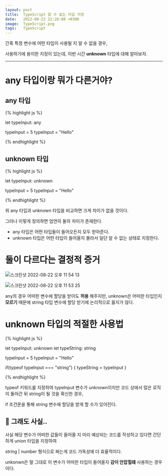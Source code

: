 ```yaml
---
layout: post
title:  TypeScript 알 수 없는 타입 지정
date:   2022-08-22 22:26:00 +0300
image:  TypeScript.png
tags:   TypeScript
---
```


간혹 특정 변수에 어떤 타입이 사용될 지 알 수 없을 경우, 

사용하기에 용이한 지정이 있는데, 이번 시간 __unknown__ 타입에 대해 알아보자.

---

# any 타입이랑 뭐가 다른거야?

## any 타입

{% highlight js %}

let typeInput: any

typeInput = 5
typeInput = "Hello"

{% endhighlight %}

## unknown 타입

{% highlight js %}

let typeInput: unknown

typeInput = 5
typeInput = "Hello"

{% endhighlight %}

위 any 타입과 unknown 타입을 비교하면 크게 차이가 없을 것이다.

그러나 이렇게 정의하면 엄연히 둘의 차이가 존재한다.

-  any 타입은 어떤 타입들이 들어오든지 모두 받아준다.
-  unknown 타입은 어떤 타입이 들어올지 몰라서 일단 알 수 없는 상태로 지정한다.

# 둘이 다르다는 결정적 증거

![스크린샷 2022-08-22 오후 11 54 13](https://user-images.githubusercontent.com/78064720/185952097-4585601c-fe5f-488a-aa86-a48afd07b3b7.png)

![스크린샷 2022-08-22 오후 11 53 25](https://user-images.githubusercontent.com/78064720/185951920-311d598e-5f08-4144-a6bb-2ae2c8f5e5e3.png)


any의 경우 어떠한 변수에 할당을 받아도 __허용__ 해주지만, 
unknown은 어떠한 타입인지 __모르기__ 때문에 string 타입 변수에 할당 받기에 논리적으로 옳지가 않다.

# unknown 타입의 적절한 사용법


{% highlight js %}

let typeInput: unknown
let typeString: string

typeInput = 5
typeInput = "Hello"

if(typeof typeInput === "string") {
  typeString = typeInput
}

{% endhighlight %}

typeof 키워드를 지정하여 typeInput 변수가 unknown이지만 코드 상에서 많은 로직이 돌아간 뒤 string이 될 것을 확신한 경우,

if 조건문을 통해 string 변수에 할당을 받게 할 수가 있어진다.


## 🤔 그래도 사실..

사실 해당 변수가 어떠한 값들이 들어올 지 미리 예상되는 코드를 작성하고 있다면 간단하게 union 타입을 지정하여 

string | number 형식으로 짜는게 코드 가독성에 더 효율적이다.

unkonwn은 말 그대로 이 변수가 어떠한 타입이 들어올지 __감이 안잡힐떄__ 사용하는 경우이다.


